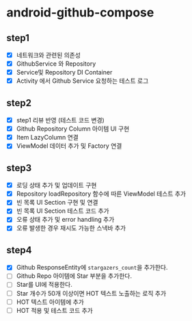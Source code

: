 # android-github-compose

## step1

- [x] 네트워크와 관련된 의존성
- [x] GithubService 와 Repository
- [x] Service및 Repository DI Container
- [x] Activity 에서 Github Service 요청하는 테스트 로그

## step2

- [x] step1 리뷰 반영 (테스트 코드 변경)
- [x] Github Repository Column 아이템 UI 구현
- [x] Item LazyColumn 연결
- [x] ViewModel 데이터 추가 및 Factory 연결

## step3

- [x] 로딩 상태 추가 및 업데이트 구현
- [x] Repository loadRepository 함수에 따른 ViewModel 테스트 추가
- [x] 빈 목록 UI Section 구현 및 연결
- [x] 빈 목록 UI Section 테스트 코드 추가
- [x] 오류 상태 추가 및 error handling 추가
- [x] 오류 발생한 경우 재시도 가능한 스낵바 추가

## step4

- [x] Github ResponseEntity에 `stargazers_count`을 추가한다.
- [ ] Github Repo 아이템에 Star 부분을 추가한다.
- [ ] Star를 UI에 적용한다.
- [ ] Star 개수가 50개 이상이면 HOT 텍스트 노출하는 로직 추가
- [ ] HOT 텍스트 아이템에 추가
- [ ] HOT 적용 및 테스트 코드 추가
